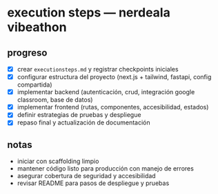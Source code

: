 # execution steps — nerdeala vibeathon

## progreso
- [x] crear `executionsteps.md` y registrar checkpoints iniciales
- [x] configurar estructura del proyecto (next.js + tailwind, fastapi, config compartida)
- [x] implementar backend (autenticación, crud, integración google classroom, base de datos)
- [x] implementar frontend (rutas, componentes, accesibilidad, estados)
- [x] definir estrategias de pruebas y despliegue
- [x] repaso final y actualización de documentación

## notas
- iniciar con scaffolding limpio
- mantener código listo para producción con manejo de errores
- asegurar cobertura de seguridad y accesibilidad
- revisar README para pasos de despliegue y pruebas
